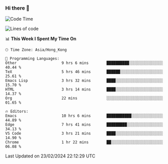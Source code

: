 ### Hi there 👋

<!--
**nicehiro/nicehiro** is a ✨ _special_ ✨ repository because its `README.md` (this file) appears on your GitHub profile.

Here are some ideas to get you started:

- 🔭 I’m currently working on ...
- 🌱 I’m currently learning ...
- 👯 I’m looking to collaborate on ...
- 🤔 I’m looking for help with ...
- 💬 Ask me about ...
- 📫 How to reach me: ...
- 😄 Pronouns: ...
- ⚡ Fun fact: ...
-->

<!--START_SECTION:waka-->
![Code Time](http://img.shields.io/badge/Code%20Time-251%20hrs%2040%20mins-blue)

![Lines of code](https://img.shields.io/badge/From%20Hello%20World%20I%27ve%20Written-2.6%20million%20lines%20of%20code-blue)

📊 **This Week I Spent My Time On** 

```text
🕑︎ Time Zone: Asia/Hong_Kong

💬 Programming Languages: 
Other                    9 hrs 6 mins        ██████████░░░░░░░░░░░░░░░   40.44 % 
TeX                      5 hrs 46 mins       ██████░░░░░░░░░░░░░░░░░░░   25.61 % 
Emacs Lisp               3 hrs 32 mins       ████░░░░░░░░░░░░░░░░░░░░░   15.70 % 
HTML                     3 hrs 14 mins       ████░░░░░░░░░░░░░░░░░░░░░   14.37 % 
Org                      22 mins             ░░░░░░░░░░░░░░░░░░░░░░░░░   01.65 % 

🔥 Editors: 
Emacs                    10 hrs 6 mins       ███████████░░░░░░░░░░░░░░   44.89 % 
Edge                     7 hrs 41 mins       █████████░░░░░░░░░░░░░░░░   34.13 % 
VS Code                  3 hrs 21 mins       ████░░░░░░░░░░░░░░░░░░░░░   14.90 % 
Chrome                   1 hr 22 mins        ██░░░░░░░░░░░░░░░░░░░░░░░   06.08 % 
```


 Last Updated on 23/02/2024 22:12:29 UTC
<!--END_SECTION:waka-->
